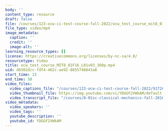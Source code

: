 ```yaml
---
body: ''
content_type: resource
draft: false
file: /courses/123-ocw-ci-test-course-fall-2022/ocw_test_course_mit8_01f16_l01v03_360p_360p_16_9.mp4
file_type: video/mp4
image_metadata:
  caption: ''
  credit: ''
  image-alt: ''
learning_resource_types: []
license: https://creativecommons.org/licenses/by-nc-sa/4.0/
resourcetype: Video
title: ocw_test_course_MIT8_01F16_L01v03_360p.mp4
uid: d6502dcc-fdf4-462c-ae92-8855748843a8
start_time: 13
end_time: 50
video_files:
  video_captions_file: "/courses/123-ocw-ci-test-course-fall-2022/917263bef37857bd94ef67692405bcc9_erlp_sbca1s.vtt"
  video_thumbnail_file: https://img.youtube.com/vi/YDGGF2VWkAM/default.jpg
  video_transcript_file: "/courses/8-01sc-classical-mechanics-fall-2016/33f61131009a6cd12d9a4c0e42eb7f44_ErlP_SBcA1s.pdf"
video_metadata:
  video_speakers: ''
  video_tags: ''
  youtube_description: ''
  youtube_id: YDGGF2VWkAM
---
```

